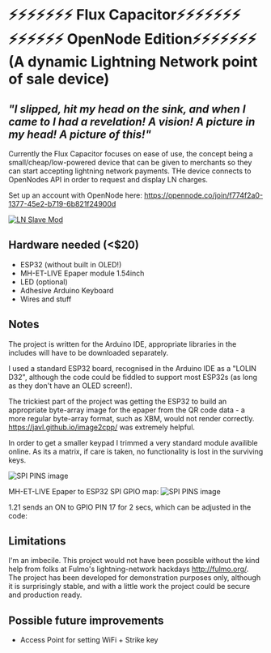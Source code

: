 
# ⚡⚡⚡⚡⚡⚡⚡ Flux Capacitor⚡⚡⚡⚡⚡⚡⚡ </br> ⚡⚡⚡⚡⚡⚡ OpenNode Edition⚡⚡⚡⚡⚡⚡⚡ </br>  (A dynamic Lightning Network point of sale device) 

## *"I slipped, hit my head on the sink, and when I came to I had a revelation!  A vision!  A picture in my head!  A picture of this!"*

Currently the Flux Capacitor focuses on ease of use, the concept being a small/cheap/low-powered device that can be given to merchants so they can start accepting lightning network payments. THe device connects to OpenNodes API in order to request and display LN charges.

Set up an account with OpenNode here:
https://opennode.co/join/f774f2a0-1377-45e2-b719-6b821f24900d

[![LN Slave Mod](https://i.imgur.com/vIvMD1p.jpg)](https://www.youtube.com/watch?v=7tBzgFHGsi0)

## Hardware needed (<$20)

* ESP32 (without built in OLED!)
* MH-ET-LIVE Epaper module 1.54inch
* LED (optional)
* Adhesive Arduino Keyboard
* Wires and stuff

## Notes

The project is written for the Arduino IDE, appropriate libraries in the includes will have to be downloaded separately.

I used a standard ESP32 board, recognised in the Arduino IDE as a "LOLIN D32", although the code could be fiddled to support most ESP32s (as long as they don't have an OLED screen!).

The trickiest part of the project was getting the ESP32 to build an appropriate byte-array image for the epaper from the QR code data - a more regular byte-array format, such as XBM, would not render correctly. https://javl.github.io/image2cpp/ was extremely helpful.

In order to get a smaller keypad I trimmed a very standard module availible online. As its a matrix, if care is taken, no functionality is lost in the surviving keys.

![SPI PINS image](https://i.imgur.com/6ERVnAr.jpg)

MH-ET-LIVE Epaper to ESP32 SPI GPIO map:
![SPI PINS image](https://i.imgur.com/wXOERPp.png)

1.21 sends an ON to GPIO PIN 17 for 2 secs, which can be adjusted in the code: 

## Limitations 

I'm an imbecile. This project would not have been possible without the kind help from folks at Fulmo's lightning-network hackdays http://fulmo.org/. The project has been developed for demonstration purposes only, although it is surprisingly stable, and with a little work the project could be secure and production ready. 

## Possible future improvements 

* Access Point for setting WiFi + Strike key
